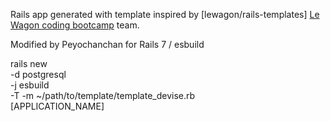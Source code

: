 Rails app generated with template inspired by [lewagon/rails-templates]
[Le Wagon coding bootcamp](https://www.lewagon.com) team.

Modified by Peyochanchan for Rails 7 / esbuild

rails new \
-d postgresql \
-j esbuild \
-T -m ~/path/to/template/template_devise.rb \
[APPLICATION_NAME]
